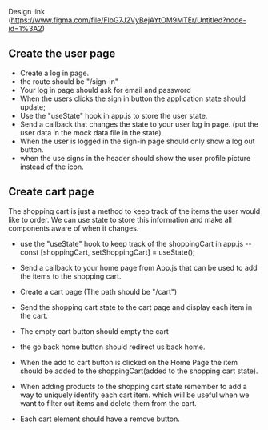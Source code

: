 Design link (https://www.figma.com/file/FlbG7J2VyBejAYtOM9MTEr/Untitled?node-id=1%3A2)

## Create the user page

- Create a log in page.
- the route should be "/sign-in"
- Your log in page should ask for email and password
- When the users clicks the sign in button the application state should update;
- Use the "useState" hook in app.js to store the user state.
- Send a callback that changes the state to your user log in page. (put the user data in the mock data file in the state)
- When the user is logged in the sign-in page should only show a log out button.
- when the use signs in the header should show the user profile picture instead of the icon.


## Create cart page

The shopping cart is just a method to keep track of the items the user would like to order. We can use state to store this information and make all components aware of when it changes.

- use the "useState" hook to keep track of the shoppingCart in app.js
-- const [shoppingCart, setShoppingCart] = useState();



- Send a callback to your home page from App.js that can be used to add the items to the shopping cart.

- Create a cart page (The path should be "/cart")
- Send the shopping cart state to the cart page and display each item in the cart.

- The empty cart button should empty the cart

- the go back home button should redirect us back home.

- When the add to cart button is clicked on the Home Page the item should be added to the shoppingCart(added to the shopping cart state).

- When adding products to the shopping cart state remember to add a way to uniquely identify each cart item. which will be useful when we want to filter out items and delete them from the cart.

- Each cart element should have a remove button.


